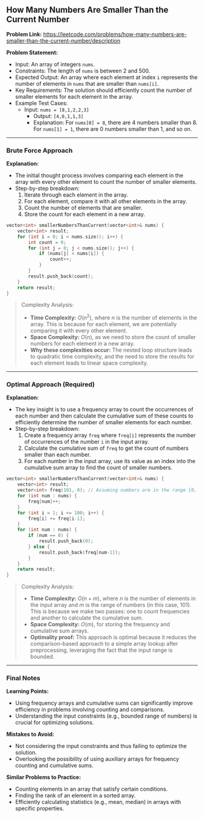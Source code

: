 ## How Many Numbers Are Smaller Than the Current Number
**Problem Link:** https://leetcode.com/problems/how-many-numbers-are-smaller-than-the-current-number/description

**Problem Statement:**
- Input: An array of integers `nums`.
- Constraints: The length of `nums` is between 2 and 500.
- Expected Output: An array where each element at index `i` represents the number of elements in `nums` that are smaller than `nums[i]`.
- Key Requirements: The solution should efficiently count the number of smaller elements for each element in the array.
- Example Test Cases:
  - Input: `nums = [8,1,2,2,3]`
    - Output: `[4,0,1,1,3]`
    - Explanation: For `nums[0] = 8`, there are 4 numbers smaller than 8. For `nums[1] = 1`, there are 0 numbers smaller than 1, and so on.

---

### Brute Force Approach
**Explanation:**
- The initial thought process involves comparing each element in the array with every other element to count the number of smaller elements.
- Step-by-step breakdown:
  1. Iterate through each element in the array.
  2. For each element, compare it with all other elements in the array.
  3. Count the number of elements that are smaller.
  4. Store the count for each element in a new array.

```cpp
vector<int> smallerNumbersThanCurrent(vector<int>& nums) {
    vector<int> result;
    for (int i = 0; i < nums.size(); i++) {
        int count = 0;
        for (int j = 0; j < nums.size(); j++) {
            if (nums[j] < nums[i]) {
                count++;
            }
        }
        result.push_back(count);
    }
    return result;
}
```

> Complexity Analysis:
> - **Time Complexity:** $O(n^2)$, where $n$ is the number of elements in the array. This is because for each element, we are potentially comparing it with every other element.
> - **Space Complexity:** $O(n)$, as we need to store the count of smaller numbers for each element in a new array.
> - **Why these complexities occur:** The nested loop structure leads to quadratic time complexity, and the need to store the results for each element leads to linear space complexity.

---

### Optimal Approach (Required)
**Explanation:**
- The key insight is to use a frequency array to count the occurrences of each number and then calculate the cumulative sum of these counts to efficiently determine the number of smaller elements for each number.
- Step-by-step breakdown:
  1. Create a frequency array `freq` where `freq[i]` represents the number of occurrences of the number `i` in the input array.
  2. Calculate the cumulative sum of `freq` to get the count of numbers smaller than each number.
  3. For each number in the input array, use its value as an index into the cumulative sum array to find the count of smaller numbers.

```cpp
vector<int> smallerNumbersThanCurrent(vector<int>& nums) {
    vector<int> result;
    vector<int> freq(101, 0); // Assuming numbers are in the range [0, 100]
    for (int num : nums) {
        freq[num]++;
    }
    for (int i = 1; i <= 100; i++) {
        freq[i] += freq[i-1];
    }
    for (int num : nums) {
        if (num == 0) {
            result.push_back(0);
        } else {
            result.push_back(freq[num-1]);
        }
    }
    return result;
}
```

> Complexity Analysis:
> - **Time Complexity:** $O(n + m)$, where $n$ is the number of elements in the input array and $m$ is the range of numbers (in this case, 101). This is because we make two passes: one to count frequencies and another to calculate the cumulative sum.
> - **Space Complexity:** $O(m)$, for storing the frequency and cumulative sum arrays.
> - **Optimality proof:** This approach is optimal because it reduces the comparison-based approach to a simple array lookup after preprocessing, leveraging the fact that the input range is bounded.

---

### Final Notes
**Learning Points:**
- Using frequency arrays and cumulative sums can significantly improve efficiency in problems involving counting and comparisons.
- Understanding the input constraints (e.g., bounded range of numbers) is crucial for optimizing solutions.

**Mistakes to Avoid:**
- Not considering the input constraints and thus failing to optimize the solution.
- Overlooking the possibility of using auxiliary arrays for frequency counting and cumulative sums.

**Similar Problems to Practice:**
- Counting elements in an array that satisfy certain conditions.
- Finding the rank of an element in a sorted array.
- Efficiently calculating statistics (e.g., mean, median) in arrays with specific properties.